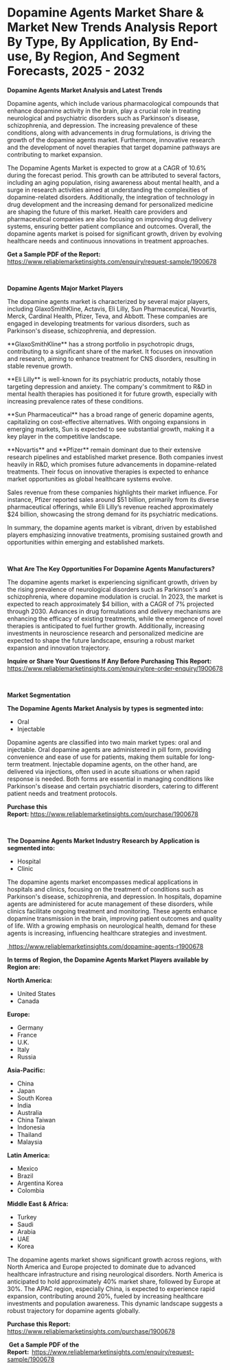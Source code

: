 <p><h1>Dopamine Agents Market Share & Market New Trends Analysis Report By Type, By Application, By End-use, By Region, And Segment Forecasts, 2025 - 2032</h1></p><p><strong>Dopamine Agents Market Analysis and Latest Trends</strong></p>
<p><p>Dopamine agents, which include various pharmacological compounds that enhance dopamine activity in the brain, play a crucial role in treating neurological and psychiatric disorders such as Parkinson's disease, schizophrenia, and depression. The increasing prevalence of these conditions, along with advancements in drug formulations, is driving the growth of the dopamine agents market. Furthermore, innovative research and the development of novel therapies that target dopamine pathways are contributing to market expansion.</p><p>The Dopamine Agents Market is expected to grow at a CAGR of 10.6% during the forecast period. This growth can be attributed to several factors, including an aging population, rising awareness about mental health, and a surge in research activities aimed at understanding the complexities of dopamine-related disorders. Additionally, the integration of technology in drug development and the increasing demand for personalized medicine are shaping the future of this market. Health care providers and pharmaceutical companies are also focusing on improving drug delivery systems, ensuring better patient compliance and outcomes. Overall, the dopamine agents market is poised for significant growth, driven by evolving healthcare needs and continuous innovations in treatment approaches.</p></p>
<p><strong>Get a Sample PDF of the Report:&nbsp;</strong> <a href="https://www.reliablemarketinsights.com/enquiry/request-sample/1900678?utm_campaign=3051&utm_medium=2&utm_source=Github&utm_content=ia&utm_term=19042025&utm_id=dopamine-agents">https://www.reliablemarketinsights.com/enquiry/request-sample/1900678</a></p>
<p>&nbsp;</p>
<p><strong>Dopamine Agents Major Market Players</strong></p>
<p><p>The dopamine agents market is characterized by several major players, including GlaxoSmithKline, Actavis, Eli Lilly, Sun Pharmaceutical, Novartis, Merck, Cardinal Health, Pfizer, Teva, and Abbott. These companies are engaged in developing treatments for various disorders, such as Parkinson's disease, schizophrenia, and depression.</p><p>**GlaxoSmithKline** has a strong portfolio in psychotropic drugs, contributing to a significant share of the market. It focuses on innovation and research, aiming to enhance treatment for CNS disorders, resulting in stable revenue growth.</p><p>**Eli Lilly** is well-known for its psychiatric products, notably those targeting depression and anxiety. The company's commitment to R&D in mental health therapies has positioned it for future growth, especially with increasing prevalence rates of these conditions.</p><p>**Sun Pharmaceutical** has a broad range of generic dopamine agents, capitalizing on cost-effective alternatives. With ongoing expansions in emerging markets, Sun is expected to see substantial growth, making it a key player in the competitive landscape.</p><p>**Novartis** and **Pfizer** remain dominant due to their extensive research pipelines and established market presence. Both companies invest heavily in R&D, which promises future advancements in dopamine-related treatments. Their focus on innovative therapies is expected to enhance market opportunities as global healthcare systems evolve.</p><p>Sales revenue from these companies highlights their market influence. For instance, Pfizer reported sales around $51 billion, primarily from its diverse pharmaceutical offerings, while Eli Lilly’s revenue reached approximately $24 billion, showcasing the strong demand for its psychiatric medications.</p><p>In summary, the dopamine agents market is vibrant, driven by established players emphasizing innovative treatments, promising sustained growth and opportunities within emerging and established markets.</p></p>
<p>&nbsp;</p>
<p><strong>What Are The Key Opportunities For Dopamine Agents Manufacturers?</strong></p>
<p><p>The dopamine agents market is experiencing significant growth, driven by the rising prevalence of neurological disorders such as Parkinson's and schizophrenia, where dopamine modulation is crucial. In 2023, the market is expected to reach approximately $4 billion, with a CAGR of 7% projected through 2030. Advances in drug formulations and delivery mechanisms are enhancing the efficacy of existing treatments, while the emergence of novel therapies is anticipated to fuel further growth. Additionally, increasing investments in neuroscience research and personalized medicine are expected to shape the future landscape, ensuring a robust market expansion and innovation trajectory.</p></p>
<p><strong>Inquire or Share Your Questions If Any Before Purchasing This Report:</strong> <a href="https://www.reliablemarketinsights.com/enquiry/pre-order-enquiry/1900678?utm_campaign=3051&utm_medium=2&utm_source=Github&utm_content=ia&utm_term=19042025&utm_id=dopamine-agents">https://www.reliablemarketinsights.com/enquiry/pre-order-enquiry/1900678</a></p>
<p>&nbsp;</p>
<p><strong>Market Segmentation</strong></p>
<p><strong>The Dopamine Agents Market Analysis by types is segmented into:</strong></p>
<p><ul><li>Oral</li><li>Injectable</li></ul></p>
<p><p>Dopamine agents are classified into two main market types: oral and injectable. Oral dopamine agents are administered in pill form, providing convenience and ease of use for patients, making them suitable for long-term treatment. Injectable dopamine agents, on the other hand, are delivered via injections, often used in acute situations or when rapid response is needed. Both forms are essential in managing conditions like Parkinson's disease and certain psychiatric disorders, catering to different patient needs and treatment protocols.</p></p>
<p><strong>Purchase this Report:&nbsp;</strong><a href="https://www.reliablemarketinsights.com/purchase/1900678?utm_campaign=3051&utm_medium=2&utm_source=Github&utm_content=ia&utm_term=19042025&utm_id=dopamine-agents">https://www.reliablemarketinsights.com/purchase/1900678</a></p>
<p>&nbsp;</p>
<p><strong>The Dopamine Agents Market Industry Research by Application is segmented into:</strong></p>
<p><ul><li>Hospital</li><li>Clinic</li></ul></p>
<p><p>The dopamine agents market encompasses medical applications in hospitals and clinics, focusing on the treatment of conditions such as Parkinson's disease, schizophrenia, and depression. In hospitals, dopamine agents are administered for acute management of these disorders, while clinics facilitate ongoing treatment and monitoring. These agents enhance dopamine transmission in the brain, improving patient outcomes and quality of life. With a growing emphasis on neurological health, demand for these agents is increasing, influencing healthcare strategies and investment.</p></p>
<p><a href="https://www.reliablemarketinsights.com/dopamine-agents-r1900678?utm_campaign=3051&utm_medium=2&utm_source=Github&utm_content=ia&utm_term=19042025&utm_id=dopamine-agents">&nbsp;https://www.reliablemarketinsights.com/dopamine-agents-r1900678</a></p>
<p><strong>In terms of Region, the Dopamine Agents Market Players available by Region are:</strong></p>
<p>
    <p> <strong> North America: </strong>
        <ul>
            <li>United States</li>
            <li>Canada</li>
        </ul>
        </p> 
    <p> <strong> Europe: </strong>
        <ul>
            <li>Germany</li>
            <li>France</li>
            <li>U.K.</li>
            <li>Italy</li>
            <li>Russia</li>
        </ul>
        </p> 
    <p> <strong> Asia-Pacific: </strong>
        <ul>
            <li>China</li>
            <li>Japan</li>
            <li>South Korea</li>
            <li>India</li>
            <li>Australia</li>
            <li>China Taiwan</li>
            <li>Indonesia</li>
            <li>Thailand</li>
            <li>Malaysia</li>
        </ul>
        </p> 
    <p> <strong> Latin America: </strong>
        <ul>
            <li>Mexico</li>
            <li>Brazil</li>
            <li>Argentina Korea</li>
            <li>Colombia</li>
        </ul>
        </p> 
    <p> <strong> Middle East & Africa: </strong>
        <ul>
            <li>Turkey</li>
            <li>Saudi</li>
            <li>Arabia</li>
            <li>UAE</li>
            <li>Korea</li>
        </ul>
    </p>
    </p>
<p><p>The dopamine agents market shows significant growth across regions, with North America and Europe projected to dominate due to advanced healthcare infrastructure and rising neurological disorders. North America is anticipated to hold approximately 40% market share, followed by Europe at 30%. The APAC region, especially China, is expected to experience rapid expansion, contributing around 20%, fueled by increasing healthcare investments and population awareness. This dynamic landscape suggests a robust trajectory for dopamine agents globally.</p></p>
<p><strong>Purchase this Report: </strong><a href="https://www.reliablemarketinsights.com/purchase/1900678?utm_campaign=3051&utm_medium=2&utm_source=Github&utm_content=ia&utm_term=19042025&utm_id=dopamine-agents">https://www.reliablemarketinsights.com/purchase/1900678</a></p>
<p>&nbsp;<strong>Get a Sample PDF of the Report:&nbsp;&nbsp;</strong><a href="https://www.reliablemarketinsights.com/enquiry/request-sample/1900678?utm_campaign=3051&utm_medium=2&utm_source=Github&utm_content=ia&utm_term=19042025&utm_id=dopamine-agents">https://www.reliablemarketinsights.com/enquiry/request-sample/1900678</a></p>
<p><strong></strong></p>
<p><p></p><p></p><p></p></p>